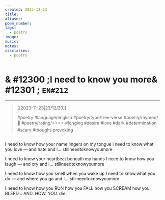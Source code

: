```yaml
---
created: 2023-12-23
title:
aliases:
poem_number:
tags:
  - poetry
image:
music:
notes:
cssclasses:
  - poetry
---
```

# & #12300 ;I need to know you more& #12301 ; `EN#212`

---

> [[2023-11-23|23/12/23]]
> 
> #poetry 
> #language/english 
> #poetry/type/free-verse 
> #poetry/rhymed/🔴 
> #poetry/rating/⭐⭐⭐⭐ 
> #longing #desire #love #dark #determination #scary #thought-provoking 

---

I need to know how your name lingers on my tongue
I need to know what you love —
and hate
and I… stillneedtoknowyoumore

I need to know your heartbeat beneath my hands
I need to know how you laugh —
and cry
and I… stillneedtoknowyoumore

I need to know how you smell when you wake up
I need to know what you do —
and where you go
and I… stillneedtoknowyoumore

I need to know how you RUN
how you FALL
how you SCREAM
how you BLEED…
AND.
HOW.
YOU.
die.